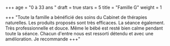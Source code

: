 +++
age = "0 à 33 ans "
draft = true
stars = 5
title = "Famille G"
weight = 1

+++
"Toute la famille a bénéficié des soins du Cabinet de thérapies naturelles. Les produits proposés sont très efficaces. La séance également. Très professionnelle et douce. Même le bébé est resté bien calme pendant toute la séance. Chacun d'entre nous est ressorti détendu et avec une amélioration. Je recommande +++"